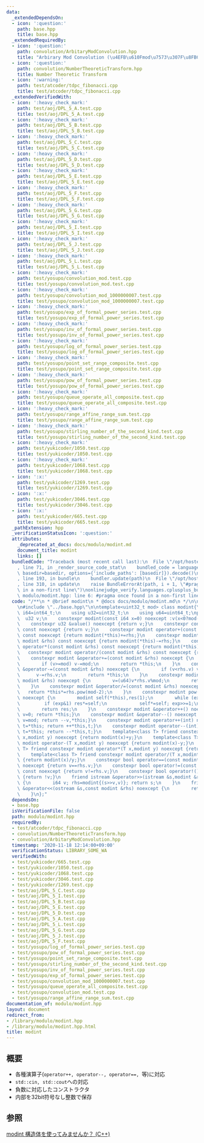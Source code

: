 ```yaml
---
data:
  _extendedDependsOn:
  - icon: ':question:'
    path: base.hpp
    title: base.hpp
  _extendedRequiredBy:
  - icon: ':question:'
    path: convolution/ArbitaryModConvolution.hpp
    title: "Arbirary Mod Convolution (\u4EFB\u610Fmod\u7573\u307F\u8FBC\u307F)"
  - icon: ':question:'
    path: convolution/NumberTheoreticTransform.hpp
    title: Number Theoretic Transform
  - icon: ':warning:'
    path: test/atcoder/tdpc_fibonacci.cpp
    title: test/atcoder/tdpc_fibonacci.cpp
  _extendedVerifiedWith:
  - icon: ':heavy_check_mark:'
    path: test/aoj/DPL_5_A.test.cpp
    title: test/aoj/DPL_5_A.test.cpp
  - icon: ':heavy_check_mark:'
    path: test/aoj/DPL_5_B.test.cpp
    title: test/aoj/DPL_5_B.test.cpp
  - icon: ':heavy_check_mark:'
    path: test/aoj/DPL_5_C.test.cpp
    title: test/aoj/DPL_5_C.test.cpp
  - icon: ':heavy_check_mark:'
    path: test/aoj/DPL_5_D.test.cpp
    title: test/aoj/DPL_5_D.test.cpp
  - icon: ':heavy_check_mark:'
    path: test/aoj/DPL_5_E.test.cpp
    title: test/aoj/DPL_5_E.test.cpp
  - icon: ':heavy_check_mark:'
    path: test/aoj/DPL_5_F.test.cpp
    title: test/aoj/DPL_5_F.test.cpp
  - icon: ':heavy_check_mark:'
    path: test/aoj/DPL_5_G.test.cpp
    title: test/aoj/DPL_5_G.test.cpp
  - icon: ':heavy_check_mark:'
    path: test/aoj/DPL_5_I.test.cpp
    title: test/aoj/DPL_5_I.test.cpp
  - icon: ':heavy_check_mark:'
    path: test/aoj/DPL_5_J.test.cpp
    title: test/aoj/DPL_5_J.test.cpp
  - icon: ':heavy_check_mark:'
    path: test/aoj/DPL_5_L.test.cpp
    title: test/aoj/DPL_5_L.test.cpp
  - icon: ':heavy_check_mark:'
    path: test/yosupo/convolution_mod.test.cpp
    title: test/yosupo/convolution_mod.test.cpp
  - icon: ':heavy_check_mark:'
    path: test/yosupo/convolution_mod_1000000007.test.cpp
    title: test/yosupo/convolution_mod_1000000007.test.cpp
  - icon: ':heavy_check_mark:'
    path: test/yosupo/exp_of_formal_power_series.test.cpp
    title: test/yosupo/exp_of_formal_power_series.test.cpp
  - icon: ':heavy_check_mark:'
    path: test/yosupo/inv_of_formal_power_series.test.cpp
    title: test/yosupo/inv_of_formal_power_series.test.cpp
  - icon: ':heavy_check_mark:'
    path: test/yosupo/log_of_formal_power_series.test.cpp
    title: test/yosupo/log_of_formal_power_series.test.cpp
  - icon: ':heavy_check_mark:'
    path: test/yosupo/point_set_range_composite.test.cpp
    title: test/yosupo/point_set_range_composite.test.cpp
  - icon: ':heavy_check_mark:'
    path: test/yosupo/pow_of_formal_power_series.test.cpp
    title: test/yosupo/pow_of_formal_power_series.test.cpp
  - icon: ':heavy_check_mark:'
    path: test/yosupo/queue_operate_all_composite.test.cpp
    title: test/yosupo/queue_operate_all_composite.test.cpp
  - icon: ':heavy_check_mark:'
    path: test/yosupo/range_affine_range_sum.test.cpp
    title: test/yosupo/range_affine_range_sum.test.cpp
  - icon: ':heavy_check_mark:'
    path: test/yosupo/stirling_number_of_the_second_kind.test.cpp
    title: test/yosupo/stirling_number_of_the_second_kind.test.cpp
  - icon: ':heavy_check_mark:'
    path: test/yukicoder/1050.test.cpp
    title: test/yukicoder/1050.test.cpp
  - icon: ':heavy_check_mark:'
    path: test/yukicoder/1068.test.cpp
    title: test/yukicoder/1068.test.cpp
  - icon: ':x:'
    path: test/yukicoder/1269.test.cpp
    title: test/yukicoder/1269.test.cpp
  - icon: ':x:'
    path: test/yukicoder/3046.test.cpp
    title: test/yukicoder/3046.test.cpp
  - icon: ':x:'
    path: test/yukicoder/665.test.cpp
    title: test/yukicoder/665.test.cpp
  _pathExtension: hpp
  _verificationStatusIcon: ':question:'
  attributes:
    _deprecated_at_docs: docs/modulo/modint.md
    document_title: modint
    links: []
  bundledCode: "Traceback (most recent call last):\n  File \"/opt/hostedtoolcache/Python/3.9.0/x64/lib/python3.9/site-packages/onlinejudge_verify/documentation/build.py\"\
    , line 71, in _render_source_code_stat\n    bundled_code = language.bundle(stat.path,\
    \ basedir=basedir, options={'include_paths': [basedir]}).decode()\n  File \"/opt/hostedtoolcache/Python/3.9.0/x64/lib/python3.9/site-packages/onlinejudge_verify/languages/cplusplus.py\"\
    , line 193, in bundle\n    bundler.update(path)\n  File \"/opt/hostedtoolcache/Python/3.9.0/x64/lib/python3.9/site-packages/onlinejudge_verify/languages/cplusplus_bundle.py\"\
    , line 310, in update\n    raise BundleErrorAt(path, i + 1, \"#pragma once found\
    \ in a non-first line\")\nonlinejudge_verify.languages.cplusplus_bundle.BundleErrorAt:\
    \ modulo/modint.hpp: line 6: #pragma once found in a non-first line\n"
  code: "/**\n * @brief modint\n * @docs docs/modulo/modint.md\n */\n\n#pragma once\n\
    \n#include \"../base.hpp\"\n\ntemplate<uint32_t mod> class modint{\n    using\
    \ i64=int64_t;\n    using u32=uint32_t;\n    using u64=uint64_t;\npublic:\n  \
    \  u32 v;\n    constexpr modint(const i64 x=0) noexcept :v(x<0?mod-1-(-(x+1)%mod):x%mod){}\n\
    \    constexpr u32 &value() noexcept {return v;}\n    constexpr const u32 &value()\
    \ const noexcept {return v;}\n    constexpr modint operator+(const modint &rhs)\
    \ const noexcept {return modint(*this)+=rhs;}\n    constexpr modint operator-(const\
    \ modint &rhs) const noexcept {return modint(*this)-=rhs;}\n    constexpr modint\
    \ operator*(const modint &rhs) const noexcept {return modint(*this)*=rhs;}\n \
    \   constexpr modint operator/(const modint &rhs) const noexcept {return modint(*this)/=rhs;}\n\
    \    constexpr modint &operator+=(const modint &rhs) noexcept {\n        v+=rhs.v;\n\
    \        if (v>=mod) v-=mod;\n        return *this;\n    }\n    constexpr modint\
    \ &operator-=(const modint &rhs) noexcept {\n        if (v<rhs.v) v+=mod;\n  \
    \      v-=rhs.v;\n        return *this;\n    }\n    constexpr modint &operator*=(const\
    \ modint &rhs) noexcept {\n        v=(u64)v*rhs.v%mod;\n        return *this;\n\
    \    }\n    constexpr modint &operator/=(const modint &rhs) noexcept {\n     \
    \   return *this*=rhs.pow(mod-2);\n    }\n    constexpr modint pow(u64 exp) const\
    \ noexcept {\n        modint self(*this),res(1);\n        while (exp>0){\n   \
    \         if (exp&1) res*=self;\n            self*=self; exp>>=1;\n        }\n\
    \        return res;\n    }\n    constexpr modint &operator++() noexcept {if (++v==mod)\
    \ v=0; return *this;}\n    constexpr modint &operator--() noexcept {if (v==0)\
    \ v=mod; return --v,*this;}\n    constexpr modint operator++(int) noexcept {modint\
    \ t=*this; return ++*this,t;}\n    constexpr modint operator--(int) noexcept {modint\
    \ t=*this; return --*this,t;}\n    template<class T> friend constexpr modint operator+(T\
    \ x,modint y) noexcept {return modint(x)+y;}\n    template<class T> friend constexpr\
    \ modint operator-(T x,modint y) noexcept {return modint(x)-y;}\n    template<class\
    \ T> friend constexpr modint operator*(T x,modint y) noexcept {return modint(x)*y;}\n\
    \    template<class T> friend constexpr modint operator/(T x,modint y) noexcept\
    \ {return modint(x)/y;}\n    constexpr bool operator==(const modint &rhs) const\
    \ noexcept {return v==rhs.v;}\n    constexpr bool operator!=(const modint &rhs)\
    \ const noexcept {return v!=rhs.v;}\n    constexpr bool operator!() const noexcept\
    \ {return !v;}\n    friend istream &operator>>(istream &s,modint &rhs) noexcept\
    \ {\n        i64 v; rhs=modint{(s>>v,v)}; return s;\n    }\n    friend ostream\
    \ &operator<<(ostream &s,const modint &rhs) noexcept {\n        return s<<rhs.v;\n\
    \    }\n};"
  dependsOn:
  - base.hpp
  isVerificationFile: false
  path: modulo/modint.hpp
  requiredBy:
  - test/atcoder/tdpc_fibonacci.cpp
  - convolution/NumberTheoreticTransform.hpp
  - convolution/ArbitaryModConvolution.hpp
  timestamp: '2020-11-18 12:14:00+09:00'
  verificationStatus: LIBRARY_SOME_WA
  verifiedWith:
  - test/yukicoder/665.test.cpp
  - test/yukicoder/1050.test.cpp
  - test/yukicoder/1068.test.cpp
  - test/yukicoder/3046.test.cpp
  - test/yukicoder/1269.test.cpp
  - test/aoj/DPL_5_C.test.cpp
  - test/aoj/DPL_5_I.test.cpp
  - test/aoj/DPL_5_B.test.cpp
  - test/aoj/DPL_5_E.test.cpp
  - test/aoj/DPL_5_D.test.cpp
  - test/aoj/DPL_5_A.test.cpp
  - test/aoj/DPL_5_L.test.cpp
  - test/aoj/DPL_5_G.test.cpp
  - test/aoj/DPL_5_J.test.cpp
  - test/aoj/DPL_5_F.test.cpp
  - test/yosupo/log_of_formal_power_series.test.cpp
  - test/yosupo/pow_of_formal_power_series.test.cpp
  - test/yosupo/point_set_range_composite.test.cpp
  - test/yosupo/stirling_number_of_the_second_kind.test.cpp
  - test/yosupo/inv_of_formal_power_series.test.cpp
  - test/yosupo/exp_of_formal_power_series.test.cpp
  - test/yosupo/convolution_mod_1000000007.test.cpp
  - test/yosupo/queue_operate_all_composite.test.cpp
  - test/yosupo/convolution_mod.test.cpp
  - test/yosupo/range_affine_range_sum.test.cpp
documentation_of: modulo/modint.hpp
layout: document
redirect_from:
- /library/modulo/modint.hpp
- /library/modulo/modint.hpp.html
title: modint
---
```

## 概要
- 各種演算子(`operator++, operator--, operator==, `等)に対応
- `std::cin, std::cout`への対応
- 負数に対応したコンストラクタ
- 内部を32bit符号なし整数で保存

## 参照
[modint 構造体を使ってみませんか？ (C++)](https://noshi91.hatenablog.com/entry/2019/03/31/174006)